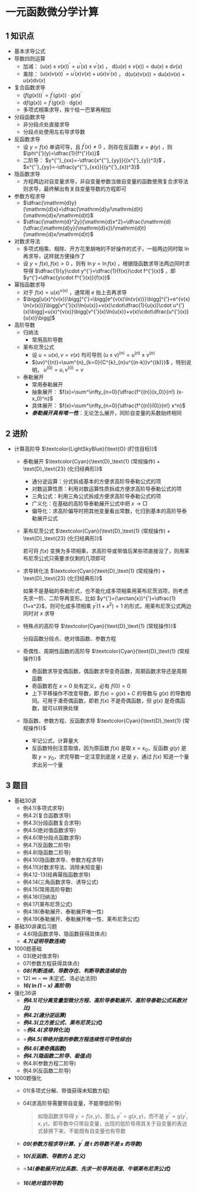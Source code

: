 # 一元函数微分学计算

## 1 知识点

* 基本求导公式
* 导数四则运算
  * 加减： $(u(x)\pm v(x))^{'}=u^{'}(x)\pm v^{'}(x)$ ， $\mathrm{d}(u(x)\pm v(x))=\mathrm{d}u(x)\pm\mathrm{d}v(x)$
  * 乘除： $(u(x)v(x))^{'}=u^{'}(x)v(x)+u(x)v^{'}(x)$ ， $\mathrm{d}(u(x)v(x))=\mathrm{d}u(x)v(x)+u(x)\mathrm{d}v(x)$
* 复合函数求导
  * $(f(g(x)))^{'}=f^{'}(g(x))\cdot g(x)^{'}$
  * $\mathrm{d}f(g(x))=f^{'}(g(x))\cdot\mathrm{d}g(x)$
  * 多项式相乘求导，挨个给一巴掌再相加
* 分段函数求导
  * 非分段点处直接求导
  * 分段点处使用左右导求导数
* 反函数求导
  * 设 $y=f(x)$ 单调可导，且 $f^{'}(x)\neq0$ ，则存在反函数 $x=\phi(y)$ ，则 $\phi^{'}(y)=\dfrac{1}{f^{'}(x)}$
  * 二阶导： $y^{''}_{xx}=-\dfrac{x^{''}_{yy}}{(x^{'}_{y})^3}$ ， $x^{''}_{yy}=-\dfrac{y^{''}_{xx}}{(y^{'}_{x})^3}$
* 隐函数求导
  * 方程两边对自变量求导，非自变量参数当做自变量的函数使用复合求导法则求导，最终解出有关自变量导数的方程即可
* 参数方程求导
  * $\dfrac{\mathrm{d}y}{\mathrm{d}x}=\dfrac{\mathrm{d}y/\mathrm{d}t}{\mathrm{d}x/\mathrm{d}t}$
  * $\dfrac{\mathrm{d}^2y}{\mathrm{d}x^2}=\dfrac{\mathrm{d}(\dfrac{\mathrm{d}y}{\mathrm{d}x})/\mathrm{d}t}{\mathrm{d}x/\mathrm{d}t}$
* 对数求导法
  * 多项式相乘、相除、开方花里胡哨的不好操作的式子，一般两边同时取  $\ln$  再求导，这样就方便操作了
  * 设 $y=f(x),f(x)>0$ ，则有 $\ln{y}=\ln{f(x)}$ ，根据隐函数求导法两边同时求导得 $\dfrac{1}{y}\cdot y^{'}=\dfrac{1}{f(x)}\cdot f^{'}(x)$ ，即 $y^{'}=\dfrac{y\cdot f^{'}(x)}{f(x)}$
* 幂指函数求导
  * 对于 $f(x)=u(x)^{v(x)}$ ，通常用 $e$ 抬上去再求导
  * $\bigg[u(x)^{v(x)}\bigg]^{'}=\bigg[e^{v(x)\ln{v(x)}}\bigg]^{'}=e^{v(x)\ln{v(x)}}\bigg[v^{'}(x)\ln{u(x)}+v(x)\cdot\dfrac{1}{u(x)}\cdot u^{'}(x)\bigg]=u(x)^{v(x)}\bigg[v^{'}(x)\ln{u(x)}+v(x)\cdot\dfrac{u^{'}(x)}{u(x)}\bigg]$
* 高阶导数
  * 归纳法
    * 常用高阶导数
  * 莱布尼茨公式
    * 设 $u=u(x),v=v(x)$ 均可导则 $(u\pm v)^{(n)}=u^{(n)}\pm v^{(n)}$
    * $(uv)^{(n)}=\sum^{n}_{k=0}{C^{k}_{n}u^{(n-k)}v^{(k)}}$ ，特别说明， $u^{(0)}=u, v^{(0)}=v$
  * 泰勒展开
    * 常用泰勒展开
    * 抽象展开： $f(x)=\sum^\infty_{n=0}{\dfrac{f^{(n)}(x_0)}{n!} (x-x_0)^n}$
    * 具体展开： $f(x)=\sum^\infty_{n=0}{\dfrac{f^{(n)}(0)}{n!} x^n}$
    * ***泰勒展开具有唯一性***：无论怎么展开，同阶自变量的系数始终相同

## 2 进阶

* 计算高阶导 $\textcolor{LightSkyBlue}{\text{O} (盯住目标)}$
  * 泰勒展开 $\textcolor{Cyan}{\text{D}_\text{1} (常规操作) + \text{D}_\text{23} (化归经典形)}$
    * 通分逆运算：分式拆成基本的方便求高阶导泰勒公式的项
    * 对数运算性质：利用对数运算性质拆成方便求高阶导泰勒公式的项
    * 三角公式：利用三角公式拆成方便求高阶导泰勒公式的项
    * 广义化：在基础的高阶导泰勒展开公式中把 $x\to\Box$
    * 偏导化：求高阶偏导时把其他变量看出常数，化归到基本的高阶导泰勒展开公式
  * 莱布尼茨公式 $\textcolor{Cyan}{\text{D}_\text{1} (常规操作) + \text{D}_\text{23} (化归经典形)}$
  
    若可将 $f(x)$ 变换为多项相乘，求高阶导或带值后某些项直接没了，则用莱布尼茨公式只需要求仅剩的几项即可
  
  * 求导转化法 $\textcolor{Cyan}{\text{D}_\text{1} (常规操作) + \text{D}_\text{23} (化归经典形)}$
  
    如果不是基础的泰勒形式，也不能化成多项相乘用莱布尼茨消项，则考虑先求一阶、二阶导再变形。比如 $y^{'}=(\arctan{x})^{'}=\dfrac{1}{1+x^2}$，则可化成多项相乘 $y^{'}(1+x^2)=1$ 的形式，用莱布尼茨公式两边同时对 $x$ 求导

  * 特殊点的高阶导 $\textcolor{Cyan}{\text{D}_\text{1} (常规操作)}$

    分段函数分段点、绝对值函数、参数方程
  
  * 奇偶性、周期性函数的高阶导 $\textcolor{Cyan}{\text{D}_\text{1} (常规操作)}$
    * 奇函数求导变偶函数，偶函数求导变奇函数，周期函数求导还是周期函数
    * 奇函数若在 $x=0$ 处有定义，必有 $f(0)=0$
    * 上下平移操作不改变导数，即 $f(x)=g(x)+C$ 的导数与 $g(x)$ 的导数相同。可用于凑奇偶函数，即若 $f(x)$ 不是奇偶函数，但 $g(x)$ 是奇偶函数，就可以转换处理
  
  * 隐函数、参数方程、反函数求导 $\textcolor{Cyan}{\text{D}_\text{1} (常规操作)}$
    * 牢记公式，计算量大
    * 反函数特别注意取值，因为原函数 $f(x)$ 是取 $x=x_0$，反函数 $g(y)$ 是取 $y=y_0$，求完导数一定注意到底是 $x$ 还是 $y$，通过 $f(x)$ 知道一个量求出另一个量

## 3 题目

* 基础30讲
  * 例4.1(多项式求导)
  * 例4.2(复合函数求导)
  * 例4.3(分段函数复合求导)
  * 例4.5(绝对值函数求导)
  * 例4.6(带分段点函数求导)
  * 例4.7(反函数二阶导)
  * 例4.8(隐函数二阶导)
  * 例4.10(隐函数求导、参数方程求导)
  * 例4.11(对数求导法、消除未知变量)
  * 例4.12-13(经典幂指函数求导)
  * 例4.14(三角函数求导、诱导公式)
  * 例4.15(常用高阶导数)
  * 例4.16(归纳法)
  * 例4.17(莱布尼茨公式)
  * 例4.18(泰勒展开、泰勒展开唯一性)
  * 例4.19(泰勒展开、泰勒展开唯一性、莱布尼茨公式)
* 基础30讲课后习题
  * 4.6(隐函数求导、隐函数获得具体点)
  * ***4.7(证明导数连续)***
* 1000题基础
  * 03(绝对值求导)
  * 07(参数方程获得具体点)
  * ***08(判断连续、导数存在、判断导数连续综合)***
  * 12( $\infty-\infty$ 未定式、洛必达法则)
  * ***16( $\ln{(1-x)}$ 高阶导)***
* 强化36讲
  * ***例4.1(可分离变量型微分方程、高阶导泰勒展开、高阶导泰勒公式系数对比)***
  * ***例4.2(通分逆运算)***
  * ***例4.3(立方差公式、莱布尼茨公式)***
  * ⭐***例4.4(求导转化法)***
  * ⭐***例4.5(带绝对值的参数方程连续性可导性综合)***
  * ***例4.6(凑奇偶函数)***
  * ***例4.7(隐函数二阶导、极值点)***
  * 例4.8(参数方程二阶导)
  * 例4.9(反函数二阶导)
* 1000题强化
  * 01(多项式分解、带值获得未知数方程)
  * 04(求高阶导需要带自变量，不能带低阶导)
  
    > 如隐函数求导得 $y^{'}=f(x,y)$，那么 $y^{''}=g(x,y)$，而不是 $y^{''}=g(y^{'},x,y)$。即导数中只带自变量，出现的低阶导用其关于自变量的表达式替换下来，不能既有自变量也有导数
  
  * ***09(参数方程求导计算、$y^{'}$ 是 $t$ 的导数不是 $x$ 的导数)***
  * ***10(反函数、导数的 $\Delta$ 定义)***
  * ⭐***14(泰勒展开对比系数、先求一阶导再处理、牛顿莱布尼茨公式)***
  * ***16(绝对值的导数)***

